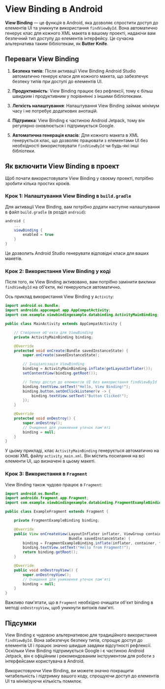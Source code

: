 # View Binding в Android

**View Binding** — це функція в Android, яка дозволяє спростити доступ до елементів UI та уникнути використання `findViewById`. Вона автоматично генерує клас для кожного XML макета в вашому проекті, надаючи вам безпечний тип доступу до елементів інтерфейсу. Це сучасна альтернатива таким бібліотекам, як **Butter Knife**.

## Переваги View Binding

1. **Безпека типів**: Після активації View Binding Android Studio автоматично генерує класи для кожного макета, що забезпечує безпеку типів при доступі до елементів UI.
   
2. **Продуктивність**: View Binding працює без рефлексії, тому є більш швидким і продуктивним у порівнянні з іншими бібліотеками.
   
3. **Легкість налаштування**: Налаштування View Binding займає мінімум часу і не потребує додаткових анотацій.

4. **Підтримка**: View Binding є частиною Android Jetpack, тому він регулярно оновлюється і підтримується Google.

5. **Автоматична генерація класів**: Для кожного макета в XML генерується клас, що дозволяє працювати з елементами UI без необхідності використовувати `findViewById` чи будь-які інші бібліотеки.

## Як включити View Binding в проект

Щоб почати використовувати View Binding у своєму проекті, потрібно зробити кілька простих кроків.

### Крок 1: Налаштування View Binding в `build.gradle`

Для активації View Binding, вам потрібно додати наступне налаштування в файл `build.gradle` (в розділ `android`):

~~~gradle
android {
    ...
    viewBinding {
        enabled = true
    }
}
~~~

Це дозволить Android Studio генерувати відповідні класи для ваших макетів.

### Крок 2: Використання View Binding у коді

Після того, як View Binding активовано, вам потрібно замінити виклики `findViewById` на об'єкти, які генеруються автоматично.

Ось приклад використання View Binding у `Activity`:

~~~java
import android.os.Bundle;
import androidx.appcompat.app.AppCompatActivity;
import com.example.viewbindingexample.databinding.ActivityMainBinding;

public class MainActivity extends AppCompatActivity {

    // Створення об'єкта для ViewBinding
    private ActivityMainBinding binding;

    @Override
    protected void onCreate(Bundle savedInstanceState) {
        super.onCreate(savedInstanceState);

        // Ініціалізація ViewBinding
        binding = ActivityMainBinding.inflate(getLayoutInflater());
        setContentView(binding.getRoot());

        // Тепер доступ до елементів UI без використання findViewById
        binding.textView.setText("Hello, View Binding!");
        binding.button.setOnClickListener(v -> {
            binding.textView.setText("Button Clicked!");
        });
    }

    @Override
    protected void onDestroy() {
        super.onDestroy();
        // Очищення для уникнення утечок пам'яті
        binding = null;
    }
}
~~~

У цьому прикладі, клас `ActivityMainBinding` генерується автоматично на основі XML файлу `activity_main.xml`. Він містить посилання на всі елементи UI, що визначені в цьому макеті.

### Крок 3: Використання в `Fragment`

View Binding також чудово працює в `Fragment`:

~~~java
import android.os.Bundle;
import androidx.fragment.app.Fragment;
import com.example.viewbindingexample.databinding.FragmentExampleBinding;

public class ExampleFragment extends Fragment {

    private FragmentExampleBinding binding;

    @Override
    public View onCreateView(LayoutInflater inflater, ViewGroup container,
                             Bundle savedInstanceState) {
        binding = FragmentExampleBinding.inflate(inflater, container, false);
        binding.textView.setText("Hello from Fragment!");
        return binding.getRoot();
    }

    @Override
    public void onDestroyView() {
        super.onDestroyView();
        // Очищення для уникнення утечок пам'яті
        binding = null;
    }
}
~~~

Важливо пам'ятати, що в `Fragment` необхідно очищати об'єкт binding в методі `onDestroyView`, щоб уникнути витоків пам'яті.

## Підсумки

View Binding є чудовою альтернативою для традиційного використання `findViewById`. Вона забезпечує безпеку типів, спрощує доступ до елементів UI і працює значно швидше завдяки відсутності рефлексії. Оскільки View Binding підтримується Google і є частиною Android Jetpack, він є офіційним і рекомендованим інструментом для роботи з інтерфейсами користувача в Android. 

Використовуючи View Binding, ви можете значно покращити читабельність і підтримку вашого коду, спрощуючи доступ до елементів UI та мінімізуючи кількість помилок.
